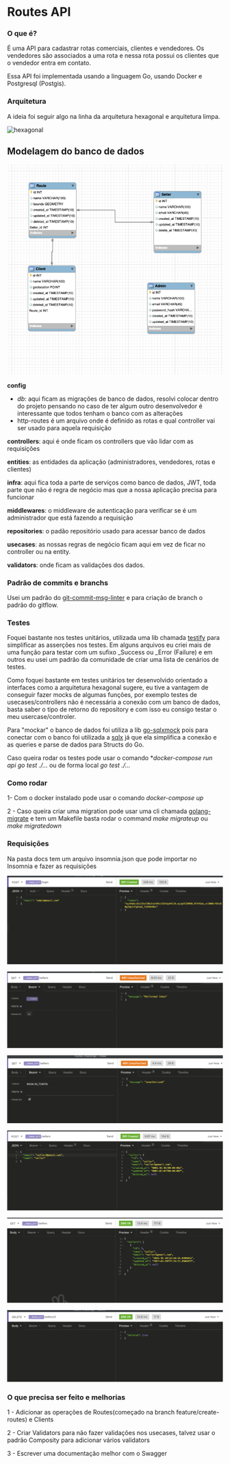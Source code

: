 # Routes API

### O que é?

É uma API para cadastrar rotas comerciais, clientes e vendedores. Os vendedores são associados a uma rota e nessa rota possui os clientes que o vendedor entra em contato.

Essa API foi implementada usando a linguagem Go, usando Docker e Postgresql (Postgis).

### Arquitetura

A ideia foi seguir algo na linha da arquitetura hexagonal e arquitetura limpa.

![hexagonal](https://apiumhub.com/wp-content/uploads/2018/10/Screenshot-2018-10-30-at-08.45.49.png "Hexagonal")

## Modelagem do banco de dados

![db](doc/db.png "Modelagem")

**config**

- _db_: aqui ficam as migrações de banco de dados, resolvi colocar dentro do projeto pensando no caso de ter algum outro desenvolvedor é interessante que todos tenham o banco com as alterações
- http-routes é um arquivo onde é definido as rotas e qual controller vai ser usado para aquela requisição

**controllers**: aqui é onde ficam os controllers que vão lidar com as requisições

**entities**: as entidades da aplicação (administradores, vendedores, rotas e clientes)

**infra**: aqui fica toda a parte de serviços como banco de dados, JWT, toda parte que não é regra de negócio mas que a nossa aplicação precisa para funcionar

**middlewares**: o middleware de autenticação para verificar se é um administrador que está fazendo a requisição

**repositories**: o padão repositório usado para acessar banco de dados

**usecases**: as nossas regras de negócio ficam aqui em vez de ficar no controller ou na entity.

**validators**: onde ficam as validações dos dados.

### Padrão de commits e branchs

Usei um padrão do [git-commit-msg-linter](https://www.npmjs.com/package/git-commit-msg-linter) e para criação de branch o padrão do gitflow.

### Testes

Foquei bastante nos testes unitários, utilizada uma lib chamada [testify](https://github.com/stretchr/testify) para simplificar as asserções nos testes. Em alguns arquivos eu criei mais de uma função para testar com um sufixo \_Success ou \_Error (Failure) e em outros eu usei um padrão da comunidade de criar uma lista de cenários de testes.

Como foquei bastante em testes unitários ter desenvolvido orientado a interfaces como a arquitetura hexagonal sugere, eu tive a vantagem de conseguir fazer mocks de algumas funções, por exemplo testes de usecases/controllers não é necessária a conexão com um banco de dados, basta saber o tipo de retorno do repository e com isso eu consigo testar o meu usercase/controler.

Para "mockar" o banco de dados foi utiliza a lib [go-sqlxmock](https://github.com/zhashkevych/go-sqlxmock) pois para conectar com o banco foi utilizada a [sqlx](https://github.com/jmoiron/sqlx) já que ela simplifica a conexão e as queries e parse de dados para Structs do Go.

Caso queira rodar os testes pode usar o comando \*_docker-compose run api go test ./..._ ou de forma local _go test ./..._

### Como rodar

1- Com o docker instalado pode usar o comando _docker-compose up_

2 - Caso queira criar uma migration pode usar uma cli chamada [golang-migrate](https://github.com/golang-migrate/migrate) e tem um Makefile basta rodar o command _make migrateup_ ou _make migratedown_

### Requisições

Na pasta docs tem um arquivo insomnia.json que pode importar no Insomnia e fazer as requisições

![login](doc/login.png "Login")

![auth_fails](doc/auth_fails.png "Malformed Token")

![invalid_token](doc/invalid_token.png "Invalid Token")

![create_seller](doc/create_seller.png "Create Seller")

![get_sellers](doc/get_sellers.png "Get Sellers")

![delete_seller](doc/delete_seller.png "Delete Sellers")

### O que precisa ser feito e melhorias

1 - Adicionar as operações de Routes(começado na branch feature/create-routes) e Clients

2 - Criar Validators para não fazer validações nos usecases, talvez usar o padrão Composity para adicionar vários validators

3 - Escrever uma documentação melhor com o Swagger
